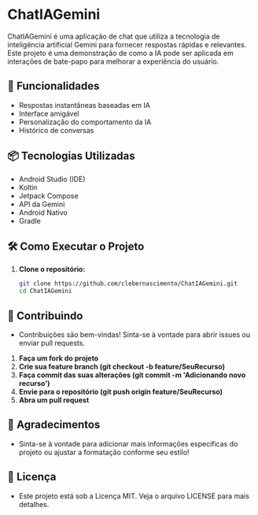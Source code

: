 # ChatIAGemini

ChatIAGemini é uma aplicação de chat que utiliza a tecnologia de inteligência artificial Gemini para fornecer respostas rápidas e relevantes. Este projeto é uma demonstração de como a IA pode ser aplicada em interações de bate-papo para melhorar a experiência do usuário.

## 🚀 Funcionalidades

- Respostas instantâneas baseadas em IA
- Interface amigável
- Personalização do comportamento da IA
- Histórico de conversas

## 📦 Tecnologias Utilizadas

- Android Studio (IDE)
- Koltin
- Jetpack Compose
- API da Gemini
- Android Nativo
- Gradle

## 🛠️ Como Executar o Projeto

1. **Clone o repositório:**
   ```bash
   git clone https://github.com/clebernascimento/ChatIAGemini.git
   cd ChatIAGemini

## 📝 Contribuindo

- Contribuições são bem-vindas! Sinta-se à vontade para abrir issues ou enviar pull requests.

1. **Faça um fork do projeto**
2. **Crie sua feature branch (git checkout -b feature/SeuRecurso)**
3. **Faça commit das suas alterações (git commit -m 'Adicionando novo recurso')**
4. **Envie para o repositório (git push origin feature/SeuRecurso)**
5. **Abra um pull request**

## 🤝 Agradecimentos

- Sinta-se à vontade para adicionar mais informações específicas do projeto ou ajustar a formatação conforme seu estilo!

## 📄 Licença

- Este projeto está sob a Licença MIT. Veja o arquivo LICENSE para mais detalhes.

